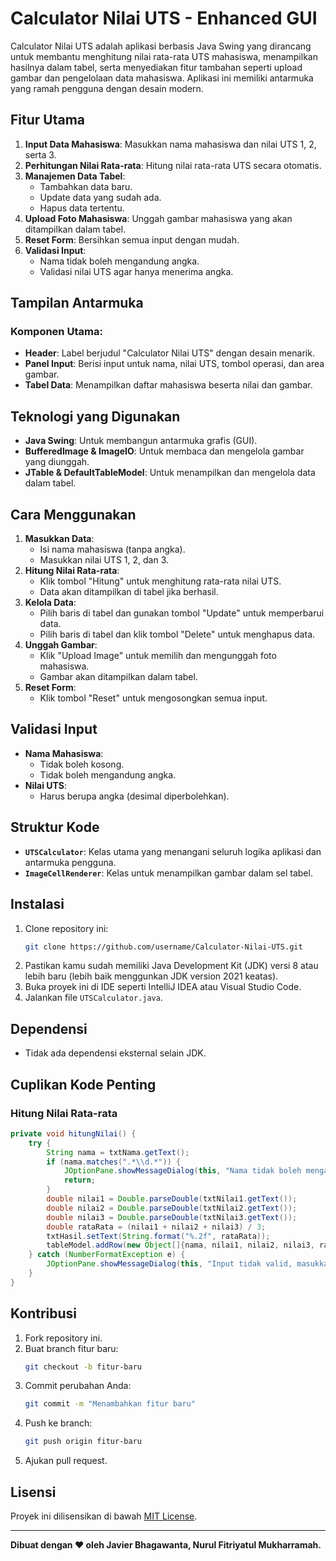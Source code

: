 # Calculator Nilai UTS - Enhanced GUI

Calculator Nilai UTS adalah aplikasi berbasis Java Swing yang dirancang untuk membantu menghitung nilai rata-rata UTS mahasiswa, menampilkan hasilnya dalam tabel, serta menyediakan fitur tambahan seperti upload gambar dan pengelolaan data mahasiswa. Aplikasi ini memiliki antarmuka yang ramah pengguna dengan desain modern.

## Fitur Utama
1. **Input Data Mahasiswa**: Masukkan nama mahasiswa dan nilai UTS 1, 2, serta 3.
2. **Perhitungan Nilai Rata-rata**: Hitung nilai rata-rata UTS secara otomatis.
3. **Manajemen Data Tabel**:
   - Tambahkan data baru.
   - Update data yang sudah ada.
   - Hapus data tertentu.
4. **Upload Foto Mahasiswa**: Unggah gambar mahasiswa yang akan ditampilkan dalam tabel.
5. **Reset Form**: Bersihkan semua input dengan mudah.
6. **Validasi Input**:
   - Nama tidak boleh mengandung angka.
   - Validasi nilai UTS agar hanya menerima angka.

## Tampilan Antarmuka
### Komponen Utama:
- **Header**: Label berjudul "Calculator Nilai UTS" dengan desain menarik.
- **Panel Input**: Berisi input untuk nama, nilai UTS, tombol operasi, dan area gambar.
- **Tabel Data**: Menampilkan daftar mahasiswa beserta nilai dan gambar.

## Teknologi yang Digunakan
- **Java Swing**: Untuk membangun antarmuka grafis (GUI).
- **BufferedImage & ImageIO**: Untuk membaca dan mengelola gambar yang diunggah.
- **JTable & DefaultTableModel**: Untuk menampilkan dan mengelola data dalam tabel.

## Cara Menggunakan
1. **Masukkan Data**:
   - Isi nama mahasiswa (tanpa angka).
   - Masukkan nilai UTS 1, 2, dan 3.
2. **Hitung Nilai Rata-rata**:
   - Klik tombol "Hitung" untuk menghitung rata-rata nilai UTS.
   - Data akan ditampilkan di tabel jika berhasil.
3. **Kelola Data**:
   - Pilih baris di tabel dan gunakan tombol "Update" untuk memperbarui data.
   - Pilih baris di tabel dan klik tombol "Delete" untuk menghapus data.
4. **Unggah Gambar**:
   - Klik "Upload Image" untuk memilih dan mengunggah foto mahasiswa.
   - Gambar akan ditampilkan dalam tabel.
5. **Reset Form**:
   - Klik tombol "Reset" untuk mengosongkan semua input.

## Validasi Input
- **Nama Mahasiswa**:
  - Tidak boleh kosong.
  - Tidak boleh mengandung angka.
- **Nilai UTS**:
  - Harus berupa angka (desimal diperbolehkan).

## Struktur Kode
- **`UTSCalculator`**: Kelas utama yang menangani seluruh logika aplikasi dan antarmuka pengguna.
- **`ImageCellRenderer`**: Kelas untuk menampilkan gambar dalam sel tabel.

## Instalasi
1. Clone repository ini:
   ```bash
   git clone https://github.com/username/Calculator-Nilai-UTS.git
   ```
2. Pastikan kamu sudah memiliki Java Development Kit (JDK) versi 8 atau lebih baru (lebih baik menggunkan JDK version 2021 keatas).
3. Buka proyek ini di IDE seperti IntelliJ IDEA atau Visual Studio Code.
4. Jalankan file `UTSCalculator.java`.

## Dependensi
- Tidak ada dependensi eksternal selain JDK.

## Cuplikan Kode Penting
### Hitung Nilai Rata-rata
```java
private void hitungNilai() {
    try {
        String nama = txtNama.getText();
        if (nama.matches(".*\\d.*")) {
            JOptionPane.showMessageDialog(this, "Nama tidak boleh mengandung angka!", "Error", JOptionPane.ERROR_MESSAGE);
            return;
        }
        double nilai1 = Double.parseDouble(txtNilai1.getText());
        double nilai2 = Double.parseDouble(txtNilai2.getText());
        double nilai3 = Double.parseDouble(txtNilai3.getText());
        double rataRata = (nilai1 + nilai2 + nilai3) / 3;
        txtHasil.setText(String.format("%.2f", rataRata));
        tableModel.addRow(new Object[]{nama, nilai1, nilai2, nilai3, rataRata, new ImageIcon(uploadedImage)});
    } catch (NumberFormatException e) {
        JOptionPane.showMessageDialog(this, "Input tidak valid, masukkan angka yang benar!", "Error", JOptionPane.ERROR_MESSAGE);
    }
}
```

## Kontribusi
1. Fork repository ini.
2. Buat branch fitur baru:
   ```bash
   git checkout -b fitur-baru
   ```
3. Commit perubahan Anda:
   ```bash
   git commit -m "Menambahkan fitur baru"
   ```
4. Push ke branch:
   ```bash
   git push origin fitur-baru
   ```
5. Ajukan pull request.

## Lisensi
Proyek ini dilisensikan di bawah [MIT License](LICENSE).

---

**Dibuat dengan ❤ oleh Javier Bhagawanta, Nurul Fitriyatul Mukharramah.**

